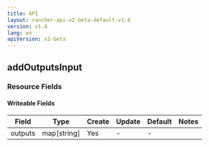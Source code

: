 ```yaml
---
title: API
layout: rancher-api-v2-beta-default-v1.4
version: v1.4
lang: en
apiVersion: v2-beta
---
```


## addOutputsInput



### Resource Fields

#### Writeable Fields

Field | Type | Create | Update | Default | Notes
---|---|---|---|---|---
outputs | map[string] | Yes | - | - | 



<br>
